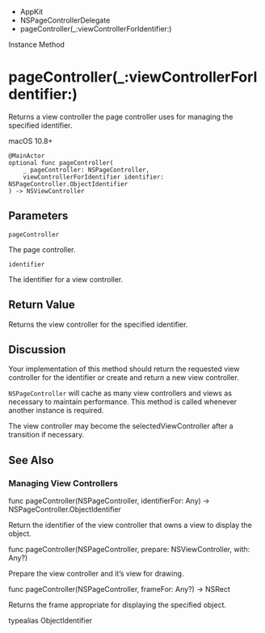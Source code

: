 

- AppKit
- NSPageControllerDelegate
-  pageController(\_:viewControllerForIdentifier:) 

Instance Method

# pageController(\_:viewControllerForIdentifier:)

Returns a view controller the page controller uses for managing the specified identifier.

macOS 10.8+

``` source
@MainActor
optional func pageController(
    _ pageController: NSPageController,
    viewControllerForIdentifier identifier: NSPageController.ObjectIdentifier
) -> NSViewController
```

## Parameters 

`pageController`  

The page controller.

`identifier`  

The identifier for a view controller.

## Return Value

Returns the view controller for the specified identifier.

## Discussion

Your implementation of this method should return the requested view controller for the identifier or create and return a new view controller.

`NSPageController` will cache as many view controllers and views as necessary to maintain performance. This method is called whenever another instance is required.

The view controller may become the selectedViewController after a transition if necessary.

## See Also

### Managing View Controllers

func pageController(NSPageController, identifierFor: Any) -> NSPageController.ObjectIdentifier

Return the identifier of the view controller that owns a view to display the object.

func pageController(NSPageController, prepare: NSViewController, with: Any?)

Prepare the view controller and it’s view for drawing.

func pageController(NSPageController, frameFor: Any?) -> NSRect

Returns the frame appropriate for displaying the specified object.

typealias ObjectIdentifier

